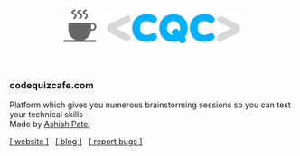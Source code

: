 <h1 align="center">
  <br>
  <br>
  <img src="./static/logo.png">
  <br>
  <br>
</h1>

### codequizcafe.com

Platform which gives you numerous brainstorming sessions so you can test your technical skills 
<br>
Made by [Ashish Patel](https://ashish.me)

[[ website ]](https://codequizcafe.com)&nbsp;&nbsp; [[ blog ]](https://blog.codequizcafe.com)&nbsp;&nbsp; [[ report bugs ]](hhttps://github.com/ashishdotme/codequizcafe.com/issues)